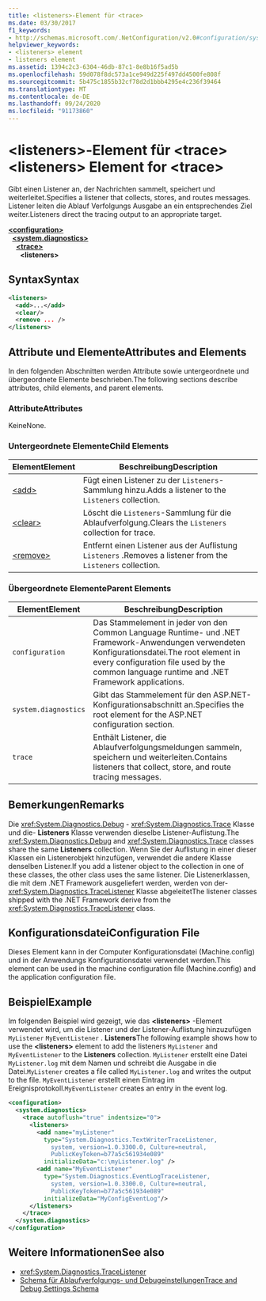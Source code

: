 ```yaml
---
title: <listeners>-Element für <trace>
ms.date: 03/30/2017
f1_keywords:
- http://schemas.microsoft.com/.NetConfiguration/v2.0#configuration/system.diagnostics/trace/listeners
helpviewer_keywords:
- <listeners> element
- listeners element
ms.assetid: 1394c2c3-6304-46db-87c1-8e8b16f5ad5b
ms.openlocfilehash: 59d078f8dc573a1ce949d225f497dd4500fe808f
ms.sourcegitcommit: 5b475c1855b32cf78d2d1bbb4295e4c236f39464
ms.translationtype: MT
ms.contentlocale: de-DE
ms.lasthandoff: 09/24/2020
ms.locfileid: "91173860"
---
```

# <a name="listeners-element-for-trace"></a><span data-ttu-id="c2cae-102">\<listeners>-Element für \<trace></span><span class="sxs-lookup"><span data-stu-id="c2cae-102">\<listeners> Element for \<trace></span></span>

<span data-ttu-id="c2cae-103">Gibt einen Listener an, der Nachrichten sammelt, speichert und weiterleitet.</span><span class="sxs-lookup"><span data-stu-id="c2cae-103">Specifies a listener that collects, stores, and routes messages.</span></span> <span data-ttu-id="c2cae-104">Listener leiten die Ablauf Verfolgungs Ausgabe an ein entsprechendes Ziel weiter.</span><span class="sxs-lookup"><span data-stu-id="c2cae-104">Listeners direct the tracing output to an appropriate target.</span></span>  

[**\<configuration>**](../configuration-element.md)\
&nbsp;&nbsp;[**\<system.diagnostics>**](system-diagnostics-element.md)\
&nbsp;&nbsp;&nbsp;&nbsp;[**\<trace>**](trace-element.md)\
&nbsp;&nbsp;&nbsp;&nbsp;&nbsp;&nbsp;**\<listeners>**

## <a name="syntax"></a><span data-ttu-id="c2cae-105">Syntax</span><span class="sxs-lookup"><span data-stu-id="c2cae-105">Syntax</span></span>  
  
```xml  
<listeners>
  <add>...</add>  
  <clear/>  
  <remove ... />  
</listeners>  
```  
  
## <a name="attributes-and-elements"></a><span data-ttu-id="c2cae-106">Attribute und Elemente</span><span class="sxs-lookup"><span data-stu-id="c2cae-106">Attributes and Elements</span></span>  

 <span data-ttu-id="c2cae-107">In den folgenden Abschnitten werden Attribute sowie untergeordnete und übergeordnete Elemente beschrieben.</span><span class="sxs-lookup"><span data-stu-id="c2cae-107">The following sections describe attributes, child elements, and parent elements.</span></span>  
  
### <a name="attributes"></a><span data-ttu-id="c2cae-108">Attribute</span><span class="sxs-lookup"><span data-stu-id="c2cae-108">Attributes</span></span>  

 <span data-ttu-id="c2cae-109">Keine</span><span class="sxs-lookup"><span data-stu-id="c2cae-109">None.</span></span>  
  
### <a name="child-elements"></a><span data-ttu-id="c2cae-110">Untergeordnete Elemente</span><span class="sxs-lookup"><span data-stu-id="c2cae-110">Child Elements</span></span>  
  
|<span data-ttu-id="c2cae-111">Element</span><span class="sxs-lookup"><span data-stu-id="c2cae-111">Element</span></span>|<span data-ttu-id="c2cae-112">Beschreibung</span><span class="sxs-lookup"><span data-stu-id="c2cae-112">Description</span></span>|  
|-------------|-----------------|  
|[\<add>](add-element-for-listeners-for-trace.md)|<span data-ttu-id="c2cae-113">Fügt einen Listener zu der `Listeners`-Sammlung hinzu.</span><span class="sxs-lookup"><span data-stu-id="c2cae-113">Adds a listener to the `Listeners` collection.</span></span>|  
|[\<clear>](clear-element-for-listeners-for-trace.md)|<span data-ttu-id="c2cae-114">Löscht die `Listeners`-Sammlung für die Ablaufverfolgung.</span><span class="sxs-lookup"><span data-stu-id="c2cae-114">Clears the `Listeners` collection for trace.</span></span>|  
|[\<remove>](remove-element-for-listeners-for-trace.md)|<span data-ttu-id="c2cae-115">Entfernt einen Listener aus der Auflistung `Listeners` .</span><span class="sxs-lookup"><span data-stu-id="c2cae-115">Removes a listener from the `Listeners` collection.</span></span>|  
  
### <a name="parent-elements"></a><span data-ttu-id="c2cae-116">Übergeordnete Elemente</span><span class="sxs-lookup"><span data-stu-id="c2cae-116">Parent Elements</span></span>  
  
|<span data-ttu-id="c2cae-117">Element</span><span class="sxs-lookup"><span data-stu-id="c2cae-117">Element</span></span>|<span data-ttu-id="c2cae-118">Beschreibung</span><span class="sxs-lookup"><span data-stu-id="c2cae-118">Description</span></span>|  
|-------------|-----------------|  
|`configuration`|<span data-ttu-id="c2cae-119">Das Stammelement in jeder von den Common Language Runtime- und .NET Framework-Anwendungen verwendeten Konfigurationsdatei.</span><span class="sxs-lookup"><span data-stu-id="c2cae-119">The root element in every configuration file used by the common language runtime and .NET Framework applications.</span></span>|  
|`system.diagnostics`|<span data-ttu-id="c2cae-120">Gibt das Stammelement für den ASP.NET-Konfigurationsabschnitt an.</span><span class="sxs-lookup"><span data-stu-id="c2cae-120">Specifies the root element for the ASP.NET configuration section.</span></span>|  
|`trace`|<span data-ttu-id="c2cae-121">Enthält Listener, die Ablaufverfolgungsmeldungen sammeln, speichern und weiterleiten.</span><span class="sxs-lookup"><span data-stu-id="c2cae-121">Contains listeners that collect, store, and route tracing messages.</span></span>|  
  
## <a name="remarks"></a><span data-ttu-id="c2cae-122">Bemerkungen</span><span class="sxs-lookup"><span data-stu-id="c2cae-122">Remarks</span></span>  

 <span data-ttu-id="c2cae-123">Die <xref:System.Diagnostics.Debug> - <xref:System.Diagnostics.Trace> Klasse und die- **Listeners** Klasse verwenden dieselbe Listener-Auflistung.</span><span class="sxs-lookup"><span data-stu-id="c2cae-123">The <xref:System.Diagnostics.Debug> and <xref:System.Diagnostics.Trace> classes share the same **Listeners** collection.</span></span> <span data-ttu-id="c2cae-124">Wenn Sie der Auflistung in einer dieser Klassen ein Listenerobjekt hinzufügen, verwendet die andere Klasse denselben Listener.</span><span class="sxs-lookup"><span data-stu-id="c2cae-124">If you add a listener object to the collection in one of these classes, the other class uses the same listener.</span></span> <span data-ttu-id="c2cae-125">Die Listenerklassen, die mit dem .NET Framework ausgeliefert werden, werden von der- <xref:System.Diagnostics.TraceListener> Klasse abgeleitet</span><span class="sxs-lookup"><span data-stu-id="c2cae-125">The listener classes shipped with the .NET Framework derive from the <xref:System.Diagnostics.TraceListener> class.</span></span>  
  
## <a name="configuration-file"></a><span data-ttu-id="c2cae-126">Konfigurationsdatei</span><span class="sxs-lookup"><span data-stu-id="c2cae-126">Configuration File</span></span>  

 <span data-ttu-id="c2cae-127">Dieses Element kann in der Computer Konfigurationsdatei (Machine.config) und in der Anwendungs Konfigurationsdatei verwendet werden.</span><span class="sxs-lookup"><span data-stu-id="c2cae-127">This element can be used in the machine configuration file (Machine.config) and the application configuration file.</span></span>  
  
## <a name="example"></a><span data-ttu-id="c2cae-128">Beispiel</span><span class="sxs-lookup"><span data-stu-id="c2cae-128">Example</span></span>  

 <span data-ttu-id="c2cae-129">Im folgenden Beispiel wird gezeigt, wie das **\<listeners>** -Element verwendet wird, um die Listener und der Listener-Auflistung hinzuzufügen `MyListener` `MyEventListener` . **Listeners**</span><span class="sxs-lookup"><span data-stu-id="c2cae-129">The following example shows how to use the **\<listeners>** element to add the listeners `MyListener` and `MyEventListener` to the **Listeners** collection.</span></span> <span data-ttu-id="c2cae-130">`MyListener` erstellt eine Datei `MyListener.log` mit dem Namen und schreibt die Ausgabe in die Datei.</span><span class="sxs-lookup"><span data-stu-id="c2cae-130">`MyListener` creates a file called `MyListener.log` and writes the output to the file.</span></span> <span data-ttu-id="c2cae-131">`MyEventListener` erstellt einen Eintrag im Ereignisprotokoll.</span><span class="sxs-lookup"><span data-stu-id="c2cae-131">`MyEventListener` creates an entry in the event log.</span></span>  
  
```xml  
<configuration>  
  <system.diagnostics>  
    <trace autoflush="true" indentsize="0">  
      <listeners>  
        <add name="myListener"
          type="System.Diagnostics.TextWriterTraceListener,
            system, version=1.0.3300.0, Culture=neutral,
            PublicKeyToken=b77a5c561934e089"
          initializeData="c:\myListener.log" />  
        <add name="MyEventListener"  
          type="System.Diagnostics.EventLogTraceListener,
            system, version=1.0.3300.0, Culture=neutral,
            PublicKeyToken=b77a5c561934e089"  
          initializeData="MyConfigEventLog"/>  
      </listeners>  
    </trace>  
  </system.diagnostics>  
</configuration>  
```  
  
## <a name="see-also"></a><span data-ttu-id="c2cae-132">Weitere Informationen</span><span class="sxs-lookup"><span data-stu-id="c2cae-132">See also</span></span>

- <xref:System.Diagnostics.TraceListener>
- [<span data-ttu-id="c2cae-133">Schema für Ablaufverfolgungs- und Debugeinstellungen</span><span class="sxs-lookup"><span data-stu-id="c2cae-133">Trace and Debug Settings Schema</span></span>](index.md)
